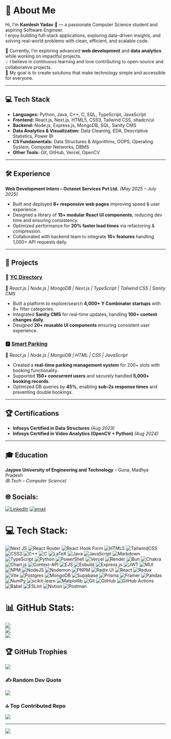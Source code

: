 
# 💫 About Me  
Hi, I'm **Kamlesh Yadav** 👋 — a passionate Computer Science student and aspiring Software Engineer.  
I enjoy building full-stack applications, exploring data-driven insights, and solving real-world problems with clean, efficient, and scalable code.  

🌱 Currently, I’m exploring advanced **web development** and **data analytics** while working on impactful projects.  
💡 I believe in continuous learning and love contributing to open-source and collaborative projects.  
🚀 My goal is to create solutions that make technology simple and accessible for everyone.  

---

## 💻 Tech Stack
- **Languages:** Python, Java, C++, C, SQL, TypeScript, JavaScript  
- **Frontend:** React.js, Next.js, HTML5, CSS3, Tailwind CSS, shadcn/ui  
- **Backend:** Node.js, Express.js, MongoDB, SQL, Sanity CMS  
- **Data Analytics & Visualization:** Data Cleaning, EDA, Descriptive Statistics, Power BI  
- **CS Fundamentals:** Data Structures & Algorithms, OOPS, Operating System, Computer Networks, DBMS  
- **Other Tools:** Git, GitHub, Vercel, OpenCV  

---

## 🛠️ Experience
**Web Development Intern – Octanet Services Pvt Ltd.** *(May 2025 – July 2025)*  
- Built and deployed **8+ responsive web pages** improving speed & user experience.  
- Designed a library of **15+ modular React UI components**, reducing dev time and ensuring consistency.  
- Optimized performance for **20% faster load times** via refactoring & compression.  
- Collaborated with backend team to integrate **10+ features** handling 1,000+ API requests daily.  

---

## 🚀 Projects

### 📂 [YC Directory](https://github.com/kamlesh0908/YC-Directory)  
🔹 *React.js | Node.js | MongoDB | Next.js | TypeScript | Tailwind CSS | Sanity CMS*  
- Built a platform to explore/search **4,000+ Y Combinator startups** with 8+ filter categories.  
- Integrated **Sanity CMS** for real-time updates, handling **100+ content changes daily**.  
- Designed **20+ reusable UI components** ensuring consistent user experience.  

### 🅿️ [Smart Parking](https://github.com/kamlesh0908/Smart-Parking)  
🔹 *React.js | Node.js | MongoDB | HTML | CSS | JavaScript*  
- Created a **real-time parking management system** for 200+ slots with booking functionality.  
- Supported **150+ concurrent users** and securely handled **5,000+ booking records**.  
- Optimized DB queries by **45%**, enabling **sub-2s response times** and preventing double bookings.  

---

## 🏆 Certifications
- **Infosys Certified in Data Structures** *(Aug 2023)*  
- **Infosys Certified in Video Analytics (OpenCV + Python)** *(Aug 2024)*  

---

## 🎓 Education
**Jaypee University of Engineering and Technology** – Guna, Madhya Pradesh  
*(B.Tech – Computer Science)*  


 

## 🌐 Socials:
[![LinkedIn](https://img.shields.io/badge/LinkedIn-%230077B5.svg?logo=linkedin&logoColor=white)](https://linkedin.com/in/https://www.linkedin.com/in/skamlesh/) [![email](https://img.shields.io/badge/Email-D14836?logo=gmail&logoColor=white)](mailto:kamleshyadav35818@gmail.com) 

# 💻 Tech Stack:
![Next JS](https://img.shields.io/badge/Next-black?style=for-the-badge&logo=next.js&logoColor=white) ![React Router](https://img.shields.io/badge/React_Router-CA4245?style=for-the-badge&logo=react-router&logoColor=white) ![React Hook Form](https://img.shields.io/badge/React%20Hook%20Form-%23EC5990.svg?style=for-the-badge&logo=reacthookform&logoColor=white) ![HTML5](https://img.shields.io/badge/html5-%23E34F26.svg?style=for-the-badge&logo=html5&logoColor=white) ![TailwindCSS](https://img.shields.io/badge/tailwindcss-%2338B2AC.svg?style=for-the-badge&logo=tailwind-css&logoColor=white) ![CSS3](https://img.shields.io/badge/css3-%231572B6.svg?style=for-the-badge&logo=css3&logoColor=white) ![C++](https://img.shields.io/badge/c++-%2300599C.svg?style=for-the-badge&logo=c%2B%2B&logoColor=white) ![C](https://img.shields.io/badge/c-%2300599C.svg?style=for-the-badge&logo=c&logoColor=white) ![LaTeX](https://img.shields.io/badge/latex-%23008080.svg?style=for-the-badge&logo=latex&logoColor=white) ![Java](https://img.shields.io/badge/java-%23ED8B00.svg?style=for-the-badge&logo=openjdk&logoColor=white) ![JavaScript](https://img.shields.io/badge/javascript-%23323330.svg?style=for-the-badge&logo=javascript&logoColor=%23F7DF1E) ![Markdown](https://img.shields.io/badge/markdown-%23000000.svg?style=for-the-badge&logo=markdown&logoColor=white) ![TypeScript](https://img.shields.io/badge/typescript-%23007ACC.svg?style=for-the-badge&logo=typescript&logoColor=white) ![Python](https://img.shields.io/badge/python-3670A0?style=for-the-badge&logo=python&logoColor=ffdd54) ![PowerShell](https://img.shields.io/badge/PowerShell-%235391FE.svg?style=for-the-badge&logo=powershell&logoColor=white) ![Vercel](https://img.shields.io/badge/vercel-%23000000.svg?style=for-the-badge&logo=vercel&logoColor=white) ![Render](https://img.shields.io/badge/Render-%46E3B7.svg?style=for-the-badge&logo=render&logoColor=white) ![Bun](https://img.shields.io/badge/Bun-%23000000.svg?style=for-the-badge&logo=bun&logoColor=white) ![Chakra](https://img.shields.io/badge/chakra-%234ED1C5.svg?style=for-the-badge&logo=chakraui&logoColor=white) ![Chart.js](https://img.shields.io/badge/chart.js-F5788D.svg?style=for-the-badge&logo=chart.js&logoColor=white) ![Context-API](https://img.shields.io/badge/Context--Api-000000?style=for-the-badge&logo=react) ![EJS](https://img.shields.io/badge/ejs-%23B4CA65.svg?style=for-the-badge&logo=ejs&logoColor=black) ![Esbuild](https://img.shields.io/badge/esbuild-%23FFCF00.svg?style=for-the-badge&logo=esbuild&logoColor=black) ![Express.js](https://img.shields.io/badge/express.js-%23404d59.svg?style=for-the-badge&logo=express&logoColor=%2361DAFB) ![JWT](https://img.shields.io/badge/JWT-black?style=for-the-badge&logo=JSON%20web%20tokens) ![MUI](https://img.shields.io/badge/MUI-%230081CB.svg?style=for-the-badge&logo=mui&logoColor=white) ![NPM](https://img.shields.io/badge/NPM-%23CB3837.svg?style=for-the-badge&logo=npm&logoColor=white) ![NodeJS](https://img.shields.io/badge/node.js-6DA55F?style=for-the-badge&logo=node.js&logoColor=white) ![Nodemon](https://img.shields.io/badge/NODEMON-%23323330.svg?style=for-the-badge&logo=nodemon&logoColor=%BBDEAD) ![PNPM](https://img.shields.io/badge/pnpm-%234a4a4a.svg?style=for-the-badge&logo=pnpm&logoColor=f69220) ![Radix UI](https://img.shields.io/badge/radix%20ui-161618.svg?style=for-the-badge&logo=radix-ui&logoColor=white) ![React](https://img.shields.io/badge/react-%2320232a.svg?style=for-the-badge&logo=react&logoColor=%2361DAFB) ![Redux](https://img.shields.io/badge/redux-%23593d88.svg?style=for-the-badge&logo=redux&logoColor=white) ![Vite](https://img.shields.io/badge/vite-%23646CFF.svg?style=for-the-badge&logo=vite&logoColor=white) ![Postgres](https://img.shields.io/badge/postgres-%23316192.svg?style=for-the-badge&logo=postgresql&logoColor=white) ![MongoDB](https://img.shields.io/badge/MongoDB-%234ea94b.svg?style=for-the-badge&logo=mongodb&logoColor=white) ![Supabase](https://img.shields.io/badge/Supabase-3ECF8E?style=for-the-badge&logo=supabase&logoColor=white) ![Prisma](https://img.shields.io/badge/Prisma-3982CE?style=for-the-badge&logo=Prisma&logoColor=white) ![Framer](https://img.shields.io/badge/Framer-black?style=for-the-badge&logo=framer&logoColor=blue) ![Pandas](https://img.shields.io/badge/pandas-%23150458.svg?style=for-the-badge&logo=pandas&logoColor=white) ![NumPy](https://img.shields.io/badge/numpy-%23013243.svg?style=for-the-badge&logo=numpy&logoColor=white) ![scikit-learn](https://img.shields.io/badge/scikit--learn-%23F7931E.svg?style=for-the-badge&logo=scikit-learn&logoColor=white) ![Matplotlib](https://img.shields.io/badge/Matplotlib-%23ffffff.svg?style=for-the-badge&logo=Matplotlib&logoColor=black) ![Git](https://img.shields.io/badge/git-%23F05033.svg?style=for-the-badge&logo=git&logoColor=white) ![GitHub](https://img.shields.io/badge/github-%23121011.svg?style=for-the-badge&logo=github&logoColor=white) ![GitHub Actions](https://img.shields.io/badge/github%20actions-%232671E5.svg?style=for-the-badge&logo=githubactions&logoColor=white) ![Babel](https://img.shields.io/badge/Babel-F9DC3e?style=for-the-badge&logo=babel&logoColor=black) ![ESLint](https://img.shields.io/badge/ESLint-4B3263?style=for-the-badge&logo=eslint&logoColor=white) ![Notion](https://img.shields.io/badge/Notion-%23000000.svg?style=for-the-badge&logo=notion&logoColor=white) ![Postman](https://img.shields.io/badge/Postman-FF6C37?style=for-the-badge&logo=postman&logoColor=white)
# 📊 GitHub Stats:
![](https://github-readme-stats.vercel.app/api?username=SKamleshYadav&theme=dark&hide_border=false&include_all_commits=true&count_private=true)<br/>
![](https://nirzak-streak-stats.vercel.app/?user=SKamleshYadav&theme=dark&hide_border=false)<br/>
![](https://github-readme-stats.vercel.app/api/top-langs/?username=SKamleshYadav&theme=dark&hide_border=false&include_all_commits=true&count_private=true&layout=compact)

## 🏆 GitHub Trophies
![](https://github-profile-trophy.vercel.app/?username=SKamleshYadav&theme=radical&no-frame=false&no-bg=false&margin-w=4)

### ✍️ Random Dev Quote
![](https://quotes-github-readme.vercel.app/api?type=horizontal&theme=radical)

### 🔝 Top Contributed Repo
![](https://github-contributor-stats.vercel.app/api?username=SKamleshYadav&limit=5&theme=dark&combine_all_yearly_contributions=true)

---
[![](https://visitcount.itsvg.in/api?id=SKamleshYadav&icon=0&color=0)](https://visitcount.itsvg.in)
